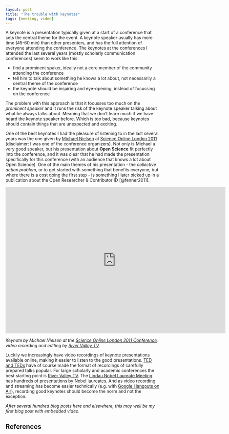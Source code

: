 ```yaml
---
layout: post
title: "The trouble with keynotes"
tags: [meeting, video]
---
```


A keynote is a presentation typically given at a start of a conference that sets the central theme for the event. A keynote speaker usually has more time (45-60 min) than other presenters, and has the full attention of everyone attending the conference.<!--more--> The keynotes at the conferences I attended the last several years (mostly scholarly communication conferences) seem to work like this:

* find a prominent spaker, ideally not a core member of the community attending the conference
* tell him to talk about something he knows a lot about, not necessarily a central theme of the conference
* the keynote should be inspiring and eye-opening, instead of focussing on the conference

The problem with this approach is that it focusses too much on the *prominent speaker* and it runs the risk of the keynote speaker talking about what he always talks about. Meaning that we don't learn much if we have heard the keynote speaker before. Which is too bad, because keynotes should contain things that are unexpected and exciting.

One of the best keynotes I had the pleasure of listening to in the last several years was the one given by [Michael Nielsen](http://michaelnielsen.org/blog/michael-a-nielsen/) at [Science Online London 2011]((http://www.nature.com/spoton/)) (disclaimer: I was one of the conference organizers). Not only is Michael a very good speaker, but his presentation about **Open Science** fit perfectly into the conference, and it was clear that he had made the presentation specifically for this conference (with an audience that knows a lot about Open Science). One of the main themes of his presentation - the *collective action problem*, or to get started with something that benefits everyone, but where there is a cost doing the first step - is something I later picked up in a publication about the Open Researcher & Contributor ID [@fenner2011].

<iframe src="http://player.vimeo.com/video/29784152" width="720" height="480" frameborder="0" webkitAllowFullScreen mozallowfullscreen allowFullScreen></iframe>

*Keynote by Michael Nielsen at the [Science Online London 2011 Conference](http://www.nature.com/spoton/), video recording and editing by [River Valley TV](http://river-valley.tv/keynote-solo2011/).*

Luckily we increasingly have video recordings of keynote presentations available online, making it easier to listen to the good presentations. [TED and TEDx](http://www.ted.com/tedx) have of course made the format of recordings of carefully prepared talks popular. For large scholarly and academic conferences the best starting point is [River Valley TV](http://river-valley.tv). The [Lindau Nobel Laureate Meeting](http://www.mediatheque.lindau-nobel.org/) has hundreds of presentations by Nobel laureates. And as video recording and streaming has become easier technically (e.g. with [Google Hangouts on Air](http://googleblog.blogspot.de/2011/09/google-92-93-94-95-96-97-98-99-100.html)), recording good keynotes should become the norm and not the exception.

*After several hundred blog posts here and elsewhere, this may well be my first blog post with embedded video.*

References
----------